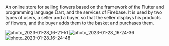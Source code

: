 An online store for selling flowers based on the framework of the Flutter and programming language  Dart, and the services of Firebase.
It is used by two types of users, a seller and a buyer, 
so that the seller displays his products of flowers,
and the buyer adds them to the basket and purchases them.

![photo_2023-01-28_16-21-51](https://user-images.githubusercontent.com/114382094/215271870-c8b4f3a9-144c-43a5-abda-00f352c1d568.jpg)
![photo_2023-01-28_16-24-36](https://user-images.githubusercontent.com/114382094/215271873-975c4328-b1ed-40df-bfba-2192ec00ba94.jpg)
![photo_2023-01-28_16-24-48](https://user-images.githubusercontent.com/114382094/215271880-1486e27a-fa1d-42f7-bf16-493cfb7310bc.jpg)
